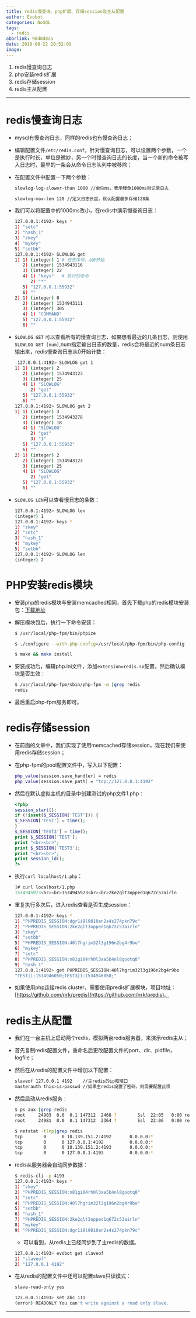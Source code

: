 ```yaml
---
title: redis慢查询、php扩展、存储session及主从配置
author: Evobot
categories: NoSQL
tags:
  - redis
abbrlink: 96d8d8aa
date: 2018-08-22 20:52:09
image:
---
```


1. redis慢查询日志 
2.  php安装redis扩展 
3. redis存储session 
4. redis主从配置 

<!--more-->

---

# redis慢查询日志

- mysql有慢查询日志，同样的redis也有慢查询日志；

- 编辑配置文件`/etc/redis.conf`，针对慢查询日志，可以设置两个参数，一个是执行时长，单位是微妙，另一个时慢查询日志的长度，当一个新的命令被写入日志时，最早的一条会从命令日志队列中被移除；

- 在配置文件中配置一下两个参数：

  ```bash
  slowlog-log-slower-than 1000 //单位ms，表示鳗鱼1000ms则记录日志
  
  slowlog-max-len 128 //定义日志长度，默认配置最多存储128条
  ```

- 我们可以将配置中的1000ms改小，在redis中演示慢查询日志：

  ```bash
  127.0.0.1:4192> keys *
  1) "setc"
  2) "hash_1"
  3) "zkey"
  4) "mykey"
  5) "setbb"
  127.0.0.1:4192> SLOWLOG get
  1) 1) (integer) 1 # 日志序号，从0开始
     2) (integer) 1534943116
     3) (integer) 22
     4) 1) "keys"	# 执行的命令
        2) "*"
     5) "127.0.0.1:55932"
     6) ""
  2) 1) (integer) 0
     2) (integer) 1534943111
     3) (integer) 305
     4) 1) "COMMAND"
     5) "127.0.0.1:55932"
     6) ""
  
  ```

- `SLOWLOG GET` 可以查看所有的慢查询日志，如果想看最近的几条日志，则使用`SLOWLOG GET [num]`,num指定输出日志的数量，redis会将最近的num条日志输出来，redis慢查询日志从0开始计数：

  ```bash
   127.0.0.1:4192> SLOWLOG get 1
  1) 1) (integer) 2
     2) (integer) 1534943123
     3) (integer) 25
     4) 1) "SLOWLOG"
        2) "get"
     5) "127.0.0.1:55932"
     6) ""
  127.0.0.1:4192> SLOWLOG get 2
  1) 1) (integer) 3
     2) (integer) 1534943278
     3) (integer) 18
     4) 1) "SLOWLOG"
        2) "get"
        3) "1"
     5) "127.0.0.1:55932"
     6) ""
  2) 1) (integer) 2
     2) (integer) 1534943123
     3) (integer) 25
     4) 1) "SLOWLOG"
        2) "get"
     5) "127.0.0.1:55932"
     6) ""
  
  ```

- `SLOWLOG LEN`可以查看慢日志的条数：

  ```bash
  127.0.0.1:4192> SLOWLOG len
  (integer) 1
  127.0.0.1:4192> keys *
  1) "zkey"
  2) "setc"
  3) "hash_1"
  4) "mykey"
  5) "setbb"
  127.0.0.1:4192> SLOWLOG len
  (integer) 2
  
  ```

# PHP安装redis模块

- 安装php的redis模块与安装memcached相同，首先下载php的redis模块安装包：[下载地址](http://pecl.php.net/get/redis-4.1.1.tgz)

- 解压模块包后，执行一下命令安装：

  ```bash
  $ /usr/local/php-fpm/bin/phpize
  
  $ ./configure --with-php-config=/usr/local/php-fpm/bin/php-config
  
  $ make && make install
  ```

- 安装成功后，编辑php.ini文件，添加`extension=redis.so`配置，然后确认模块是否生效：

  ```bash
  $ /usr/local/php-fpm/sbin/php-fpm -m |grep redis
  redis
  
  ```

- 最后重启php-fpm服务即可。

# redis存储session

- 在前面的文章中，我们实现了使用memcached存储session，现在我们来使用redis存储session；

- 在php-fpm的pool配置文件中，写入以下配置：

  ```bash
  php_value[session.save_handler] = redis
  php_value[session.save_path] = "tcp://127.0.0.1:4192"
  ```

- 然后在默认虚拟主机的目录中创建测试的php文件1.php：

  ```php
  <?php 
  session_start(); 
  if (!isset($_SESSION['TEST'])) { 
  $_SESSION['TEST'] = time(); 
  } 
  $_SESSION['TEST3'] = time(); 
  print $_SESSION['TEST']; 
  print "<br><br>"; 
  print $_SESSION['TEST3']; 
  print "<br><br>"; 
  print session_id(); 
  ?>
  ```

- 执行`curl localhost/1.php`：

  ```bash
  ]# curl localhost/1.php
  1534945973<br><br>1534945973<br><br>2ke2qlt3opped1q672c53airln
  
  ```

- 重复执行多次后，进入redis查看是否生成session：

  ```bash
  127.0.0.1:4192> keys *
  1) "PHPREDIS_SESSION:dgr1i9l9810an2s4s274pkn79c"
  2) "PHPREDIS_SESSION:2ke2qlt3opped1q672c53airln"
  3) "zkey"
  4) "setbb"
  5) "PHPREDIS_SESSION:40l7hgrim32l3g196n2bg4r9bo"
  6) "mykey"
  7) "setc"
  8) "PHPREDIS_SESSION:n81gi04rh0l3aa5b4nl8gootq8"
  9) "hash_1"
  127.0.0.1:4192> get PHPREDIS_SESSION:40l7hgrim32l3g196n2bg4r9bo
  "TEST|i:1534946050;TEST3|i:1534946050;"
  ```

- 如果使用php连接redis cluster，需要使用predis扩展模块，项目地址：[https://github.com/nrk/predis](https://github.com/nrk/predis)。

# redis主从配置

- 我们在一台主机上启动两个redis，模拟两台redis服务器，来演示redis主从；

- 首先复制redis配置文件，重命名后更改配置文件的port、dir、pidfile，logfile；

- 然后在从redis的配置文件中增加以下配置：

  ```bash
  slaveof 127.0.0.1 4192	//主redis的ip和端口
  masterauth this>is>passwd //如果主redis设置了密码，则需要配置此项
  ```

- 然后启动从redis服务：

  ```bash
  $ ps aux |grep redis
  root     24903  0.0  0.1 147312  2468 ?        Ssl  22:05   0:00 redis-server 127.0.0.1:4192
  root     24981  0.0  0.1 147312  2364 ?        Ssl  22:06   0:00 redis-server 127.0.0.1:4193
  
  $ netstat -tlnp|grep redis
  tcp        0      0 10.139.151.2:4192       0.0.0.0:*               LISTEN   24903/redis-server
  tcp        0      0 127.0.0.1:4192          0.0.0.0:*               LISTEN   24903/redis-server
  tcp        0      0 10.139.151.2:4193       0.0.0.0:*               LISTEN   24981/redis-server
  tcp        0      0 127.0.0.1:4193          0.0.0.0:*               LISTEN   24981/redis-server
  
  ```

- redis从服务器会自动同步数据：

  ```bash
  $ redis-cli -p 4193
  127.0.0.1:4193> keys *
  1) "zkey"
  2) "PHPREDIS_SESSION:n81gi04rh0l3aa5b4nl8gootq8"
  3) "setc"
  4) "PHPREDIS_SESSION:40l7hgrim32l3g196n2bg4r9bo"
  5) "setbb"
  6) "hash_1"
  7) "PHPREDIS_SESSION:2ke2qlt3opped1q672c53airln"
  8) "mykey"
  9) "PHPREDIS_SESSION:dgr1i9l9810an2s4s274pkn79c"
  
  ```

  - 可以看到，从redis上已经同步到了主redis的数据。

  ```bash
  127.0.0.1:4193> evobot get slaveof
  1) "slaveof"
  2) "127.0.0.1 4192"
  
  ```

- 在从redis的配置文件中还可以配置slave只读模式：

  ```bash
  slave-read-only yes
  ```

  ```bash
  127.0.0.1:4193> set abc 111
  (error) READONLY You can't write against a read only slave.
  
  ```

---


